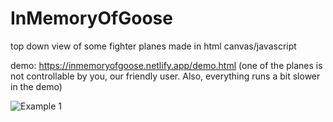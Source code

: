 # InMemoryOfGoose
top down view of some fighter planes made in html canvas/javascript

demo: https://inmemoryofgoose.netlify.app/demo.html (one of the planes is not controllable by you, our friendly user. Also, everything runs a bit slower in the demo)

![Example 1](example1.gif?raw=true "Education example")
